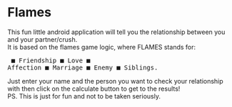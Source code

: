 # Flames
This fun little android application will tell you the relationship between you and your partner/crush.</br>
        It is based on the flames game logic, where FLAMES stands for:</br>
        <pre>
            ■ Friendship
            ■ Love
            ■ Affection
            ■ Marriage
            ■ Enemy
            ■ Siblings.
            </pre>
Just enter your name and the person you want to check your relationship with then click on the calculate button to get to the results!</br>
PS. This is just for fun and not to be taken seriously.</br>

